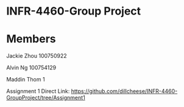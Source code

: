 # INFR-4460-Group Project

# Members
Jackie Zhou  100750922

Alvin Ng  100754129

Maddin Thom 1




Assignment 1 Direct Link: https://github.com/dillcheese/INFR-4460-GroupProject/tree/Assignment1
